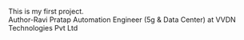 This is my first project.
<br>
Author-Ravi Pratap
Automation Engineer (5g & Data Center) at VVDN Technologies Pvt Ltd